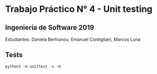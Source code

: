 # Trabajo Práctico N° 4 - Unit testing
## Ingeniería de Software 2019
Estudiantes: Daniela Bertranou, Emanuel Contigliani, Marcos Luna

## Tests
`python3 -m unittest -v -b`
